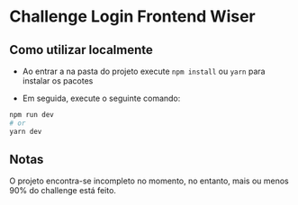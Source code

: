 # Challenge Login Frontend Wiser

## Como utilizar localmente

- Ao entrar a na pasta do projeto execute `npm install` ou `yarn` para instalar
os pacotes

- Em seguida, execute o seguinte comando:

```bash
npm run dev
# or
yarn dev
```

## Notas

O projeto encontra-se incompleto no momento, no entanto, mais ou menos 90%
do challenge está feito.

